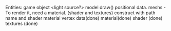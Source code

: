 Entities:
game object
    <light source?>
    model
        draw()
        positional data.
        meshs - To render it, need a material. (shader and textures)
            construct with
                path name and shader
                material
            vertex data(done)
            material(done)
                shader (done)
                textures (done)
